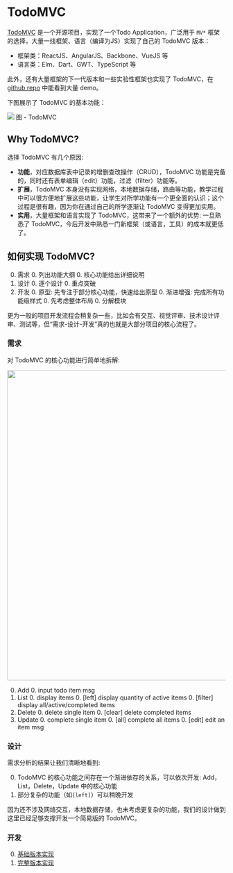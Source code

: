 # TodoMVC

[TodoMVC](http://todomvc.com/) 是一个开源项目，实现了一个Todo Application，广泛用于 `MV*` 框架的选择，大量一线框架、语言（编译为JS）实现了自己的 TodoMVC 版本：
* 框架类：ReactJS、AngularJS、Backbone、VueJS 等
* 语言类：Elm、Dart、GWT、TypeScript 等

此外，还有大量框架的下一代版本和一些实验性框架也实现了 TodoMVC，在 [github repo](https://github.com/tastejs/todomvc/tree/master/examples) 中能看到大量 demo。

下图展示了 TodoMVC 的基本功能：

<img src="http://gtms03.alicdn.com/tps/i3/TB1agKNJFXXXXbQXpXX5wG_NXXX-607-538.gif" />  
图 - TodoMVC

## Why TodoMVC?

选择 TodoMVC 有几个原因:

* **功能**，对应数据库表中记录的增删查改操作（CRUD），TodoMVC 功能是完备的，同时还有表单编辑（edit）功能，过滤（filter）功能等。
* **扩展**，TodoMVC 本身没有实现网络，本地数据存储，路由等功能，教学过程中可以很方便地扩展这些功能，让学生对所学功能有一个更全面的认识；这个过程是很有趣，因为你在通过自己的所学逐渐让 TodoMVC 变得更加实用。
* **实用**，大量框架和语言实现了 TodoMVC，这带来了一个额外的优势: 一旦熟悉了 TodoMVC，今后开发中熟悉一门新框架（或语言，工具）的成本就更低了。


## 如何实现 TodoMVC?

0. 需求
    0. 列出功能大纲
    0. 核心功能给出详细说明
0. 设计
    0. 逐个设计
    0. 重点突破
0. 开发
    0. 原型: 先专注于部分核心功能，快速给出原型
    0. 渐进增强: 完成所有功能级样式
        0. 先考虑整体布局
        0. 分解模块

更为一般的项目开发流程会稍复杂一些，比如会有交互、视觉评审、技术设计评审、测试等，但“需求-设计-开发”真的也就是大部分项目的核心流程了。

### 需求

对 TodoMVC 的核心功能进行简单地拆解:

<img src="http://gtms02.alicdn.com/tps/i2/TB15D1RJFXXXXaEXFXX6QFS3VXX-1430-814.png" width="715" />

0. Add
    0. input todo item msg
0. List
    0. display items
    0. [left] display quantity of active items
    0. [filter] display all/active/completed items
0. Delete
    0. delete single item
    0. [clear] delete completed items
0. Update
    0. complete single item
    0. [all] complete all items
    0. [edit] edit an item msg

### 设计

需求分析的结果让我们清晰地看到:

0. TodoMVC 的核心功能之间存在一个渐进依存的关系，可以依次开发: Add，List，Delete，Update 中的核心功能
0. 部分复杂的功能（如`[left]`）可以稍晚开发

因为还不涉及网络交互，本地数据存储，也未考虑更复杂的功能，我们的设计做到这里已经足够支撑开发一个简易版的 TodoMVC。

### 开发

0. [基础版本实现](./basic-all.html)
0. [完整版本实现](./full.html)